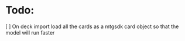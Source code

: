 # Todo:
[ ] On deck import load all the cards as a mtgsdk card object so that the model will run faster